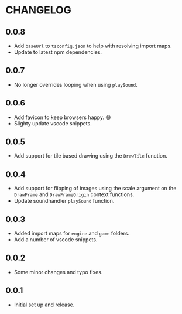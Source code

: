 # CHANGELOG

## 0.0.8

- Add `baseUrl` to `tsconfig.json` to help with resolving import maps.
- Update to latest npm dependencies.

## 0.0.7

- No longer overrides looping when using `playSound`.

## 0.0.6

- Add favicon to keep browsers happy. 😅
- Slighty update vscode snippets.

## 0.0.5

- Add support for tile based drawing using the `DrawTile` function.

## 0.0.4

- Add support for flipping of images using the scale argument on the `DrawFrame` and `DrawFrameOrigin` context functions.
- Update soundhandler `playSound` function.

## 0.0.3

- Added import maps for `engine` and `game` folders.
- Add a number of vscode snippets.

## 0.0.2

- Some minor changes and typo fixes.

## 0.0.1

- Initial set up and release.
